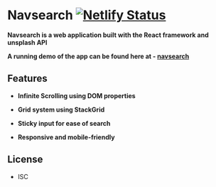# Navsearch [![Netlify Status](https://api.netlify.com/api/v1/badges/082fcc87-39fe-4039-9c9b-a03d85183420/deploy-status)](https://app.netlify.com/sites/navsearch/deploys)

**Navsearch is a web application built with the React framework and unsplash API**

**A running demo of the app can be found here at - [navsearch](https://navsearch.netlify.com/)**

## Features

- **Infinite Scrolling using DOM properties**

- **Grid system using StackGrid**

- **Sticky input for ease of search**

- **Responsive and mobile-friendly**

## License

- ISC
